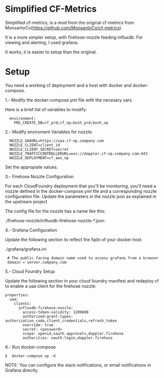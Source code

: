 # Simplified CF-Metrics
Simplified cf-metrics, is a mod from the original cf-metrics from MonsantoCo(https://github.com/MonsantoCo/cf-metrics).

It is a more simpler setup, with firehose-nozzle feeding influxdb.  For viewing and alerting, I used grafana.

It works, it is easier to setup than the original.

# Setup

You need a working cf deployment and a host with docker and docker-compose.

1.- Modify the docker-compose.yml file with the necesary vars.

Here is a brief list of variables to modify:
```
  environment:
    PRE_CREATE_DB=cf_prd;cf_np;bosh_prd;bosh_np 
```
  
2.- Modify enviroment Variables for nozzle:

```
  NOZZLE_UAAURL=https://uaa.cf-np.company.com
  NOZZLE_CLIENT=client_id
  NOZZLE_CLIENT_SECRET=secret
  NOZZLE_TRAFFICCONTROLLERURL=wss://doppler.cf-np.company.com:443
  NOZZLE_DEPLOYMENT=cf_aws_np
```

Set the appropiate values.
  
3.-  Firehose Nozzle Configuration

For each CloudFoundry deployment that you'll be monitoring, you'll need a nozzle defined in the docker-compose.yml file and a corresponding nozzle configuration file. Update the parameters in the nozzle json as explained in the upstream project  

The config file for the nozzle has a name like this:

./firehose-nozzle/influxdb-firehose-nozzle-*.json

4.- Grafana Configuration

Update the following section to reflect the fqdn of your docker host:


./grafana/grafana.ini
```
 # The public facing domain name used to access grafana from a browser
 domain = server.company.com
```
5.-  Cloud Foundry Setup

Update the following section in your cloud foundry manifest and redeploy cf to enable a uaa client for the firehose nozzle:
```
properties:
  uaa:
    clients:
      influxdb-firehose-nozzle:
        access-token-validity: 1209600
        authorized-grant-types: authorization_code,client_credentials,refresh_token
        override: true
        secret: <password>
        scope: openid,oauth.approvals,doppler.firehose
        authorities: oauth.login,doppler.firehose
```
6.-  Run docker-compose
```
$  docker-compose up -d
```
NOTE:  You can configure the slack notifications, or email notifications in Grafana directly.

